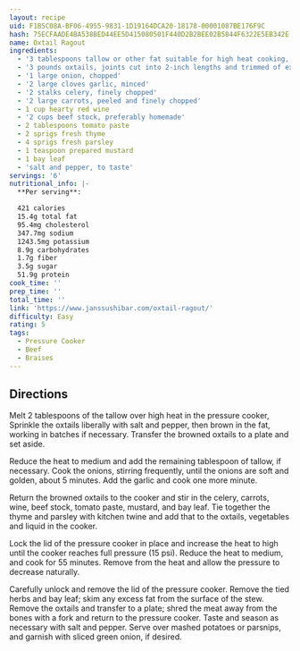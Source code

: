 ```yaml
---
layout: recipe
uid: F1B5C08A-BF06-4955-9831-1D19164DCA20-18178-00001087BE176F9C
hash: 75ECFAADE4BA538BED44EE5D415080501F440D2B2BEE02B5844F6322E5EB342E
name: Oxtail Ragout
ingredients:
  - '3 tablespoons tallow or other fat suitable for high heat cooking, divided'
  - '3 pounds oxtails, joints cut into 2-inch lengths and trimmed of excess fat'
  - '1 large onion, chopped'
  - '2 large cloves garlic, minced'
  - '2 stalks celery, finely chopped'
  - '2 large carrots, peeled and finely chopped'
  - 1 cup hearty red wine
  - '2 cups beef stock, preferably homemade'
  - 2 tablespoons tomato paste
  - 2 sprigs fresh thyme
  - 4 sprigs fresh parsley
  - 1 teaspoon prepared mustard
  - 1 bay leaf
  - 'salt and pepper, to taste'
servings: '6'
nutritional_info: |-
  **Per serving**:

  421 calories
  15.4g total fat
  95.4mg cholesterol
  347.7mg sodium
  1243.5mg potassium
  8.9g carbohydrates
  1.7g fiber
  3.5g sugar
  51.9g protein
cook_time: ''
prep_time: ''
total_time: ''
link: 'https://www.janssushibar.com/oxtail-ragout/'
difficulty: Easy
rating: 5
tags:
  - Pressure Cooker
  - Beef
  - Braises
---
```


## Directions

Melt 2 tablespoons of the tallow over high heat in the pressure cooker, Sprinkle the oxtails liberally with salt and pepper, then brown in the fat, working in batches if necessary. Transfer the browned oxtails to a plate and set aside.

Reduce the heat to medium and add the remaining tablespoon of tallow, if necessary. Cook the onions, stirring frequently, until the onions are soft and golden, about 5 minutes. Add the garlic and cook one more minute.

Return the browned oxtails to the cooker and stir in the celery, carrots, wine, beef stock, tomato paste, mustard, and bay leaf. Tie together the thyme and parsley with kitchen twine and add that to the oxtails, vegetables and liquid in the cooker.

Lock the lid of the pressure cooker in place and increase the heat to high until the cooker reaches full pressure (15 psi). Reduce the heat to medium, and cook for 55 minutes. Remove from the heat and allow the pressure to decrease naturally.

Carefully unlock and remove the lid of the pressure cooker. Remove the tied herbs and bay leaf; skim any excess fat from the surface of the stew. Remove the oxtails and transfer to a plate; shred the meat away from the bones with a fork and return to the pressure cooker. Taste and season as necessary with salt and pepper. Serve over mashed potatoes or parsnips, and garnish with sliced green onion, if desired.
